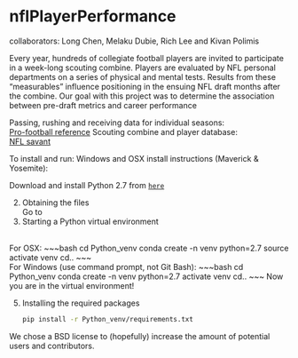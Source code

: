 # nflPlayerPerformance
collaborators: Long Chen, Melaku Dubie, Rich Lee and Kivan Polimis

Every year, hundreds of collegiate football players are invited to participate in
a week-long scouting combine. Players are evaluated by NFL personal departments 
on a series of physical and mental tests. Results from these “measurables” influence
positioning in the ensuing NFL draft months after the combine. Our goal with this 
project was to determine the association between pre-draft metrics and career performance 

Passing, rushing and receiving data for individual seasons:  
[Pro-football reference](pro-football-reference.com)
Scouting combine and player database:  
[NFL savant](nflsavant.com)

To install and run:
Windows and OSX install instructions (Maverick & Yosemite):


Download and install Python 2.7 from [`here`](http://continuum.io/downloads#all)


2. Obtaining the files<br>
    Go to
3. Starting a Python virtual environment
 <br>
   For OSX:
   ~~~bash
   cd Python_venv
   conda create -n venv python=2.7
   source activate venv
   cd..
   ~~~
 <br>
   For Windows (use command prompt, not Git Bash):
   ~~~bash
   cd Python_venv
   conda create -n venv python=2.7
   activate venv
   cd..
   ~~~
   Now you are in the virtual environment!


5. Installing the required packages
    ~~~bash
    pip install -r Python_venv/requirements.txt
    ~~~

We chose a BSD license to (hopefully) increase the amount of potential users and contributors.
